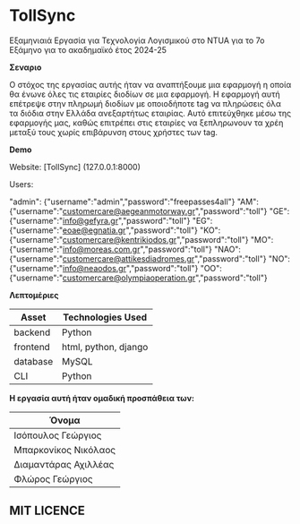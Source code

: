# TollSync

Εξαμηνιαιά Εργασία για Τεχνολογία Λογισμικού στο NTUA για το 7ο Εξάμηνο για το ακαδημαϊκό έτος 2024-25

**Σεναριο**

Ο στόχος της εργασίας αυτής ήταν να αναπτήξουμε μια εφαρμογή η οποία θα ένωνε όλες τις εταιρίες διοδίων σε μια εφαρμογή. Η εφαρμογή αυτή επέτρεψε στην πληρωμή διοδίων με οποιοδήποτε tag να πληρώσεις όλα τα διόδια στην Ελλάδα ανεξαρτήτως εταιρίας. Αυτό επιτεύχθηκε μέσω της εφαρμογής μας, καθώς επιτρέπει στις εταιρίες να ξεπληρωνουν τα χρέη μεταξύ τους χωρίς επιβάρυνση στους χρήστες των tag. 

**Demo**

Website: [TollSync] (127.0.0.1:8000)

Users: 

"admin": {"username":"admin","password":"freepasses4all"}
"AM": {"username":"customercare@aegeanmotorway.gr","password":"toll"}
"GE": {"username":"info@gefyra.gr","password":"toll"}
"EG": {"username":"eoae@egnatia.gr","password":"toll"}
"KO": {"username":"customercare@kentrikiodos.gr","password":"toll"}
"MO": {"username":"info@moreas.com.gr","password":"toll"}
"NAO": {"username":"customercare@attikesdiadromes.gr","password":"toll"}
"NO": {"username":"info@neaodos.gr","password":"toll"}
"OO": {"username":"customercare@olympiaoperation.gr","password":"toll"}

**Λεπτομέριες**

| Asset | Technologies Used |
| ----- | ----------- |
| backend | Python |
| frontend | html, python, django|
| database | MySQL|
| CLI | Python|

**Η εργασία αυτή ήταν ομαδική προσπάθεια των:**

| Όνομα
| ----- 
| Ισόπουλος Γεώργιος
| Μπαρκονίκος Νικόλαος
| Διαμαντάρας Αχιλλέας 
| Φλώρος Γεώργιος

## MIT LICENCE